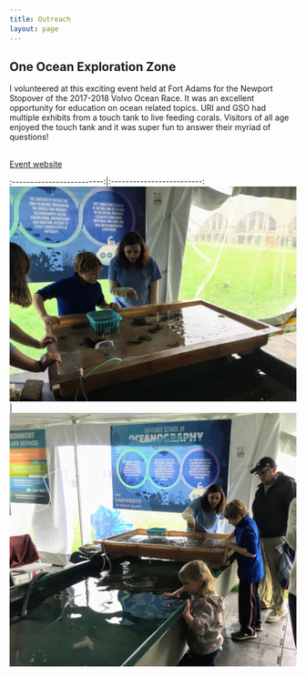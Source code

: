 ```yaml
---
title: Outreach 
layout: page
---
```


## One Ocean Exploration Zone

I volunteered at this exciting event held at Fort Adams for the Newport Stopover of the 2017-2018 Volvo Ocean Race. It was an excellent opportunity for education on ocean related topics. URI and GSO had multiple exhibits from a touch tank to live feeding corals. Visitors of all age enjoyed the touch tank and it was super fun to answer their myriad of questions! 

<br/>[Event website](https://11thhourracing.org/projects/sail-newport-one-ocean-exploration-zone/)

:-------------------------:|:-------------------------:
![](/img/IMG_7212.jpg)  |  ![](/img/IMG_7211.jpg) 

